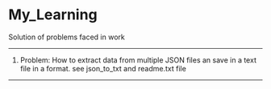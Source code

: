 # My_Learning
Solution of problems faced in work


************************************
1. Problem:
How to extract data from multiple JSON files an save in a text file in a format.
see json_to_txt and readme.txt file
************************************

